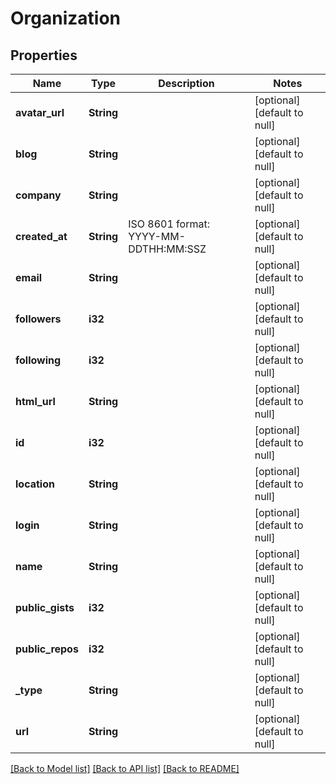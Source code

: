 # Organization

## Properties
Name | Type | Description | Notes
------------ | ------------- | ------------- | -------------
**avatar_url** | **String** |  | [optional] [default to null]
**blog** | **String** |  | [optional] [default to null]
**company** | **String** |  | [optional] [default to null]
**created_at** | **String** | ISO 8601 format: YYYY-MM-DDTHH:MM:SSZ | [optional] [default to null]
**email** | **String** |  | [optional] [default to null]
**followers** | **i32** |  | [optional] [default to null]
**following** | **i32** |  | [optional] [default to null]
**html_url** | **String** |  | [optional] [default to null]
**id** | **i32** |  | [optional] [default to null]
**location** | **String** |  | [optional] [default to null]
**login** | **String** |  | [optional] [default to null]
**name** | **String** |  | [optional] [default to null]
**public_gists** | **i32** |  | [optional] [default to null]
**public_repos** | **i32** |  | [optional] [default to null]
**_type** | **String** |  | [optional] [default to null]
**url** | **String** |  | [optional] [default to null]

[[Back to Model list]](../README.md#documentation-for-models) [[Back to API list]](../README.md#documentation-for-api-endpoints) [[Back to README]](../README.md)


